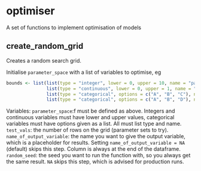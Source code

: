 # optimiser
A set of functions to implement optimisation of models

## create_random_grid
Creates a random search grid.

Initialise `parameter_space` with a list of variables to optimise, eg
```r
bounds <- list(list(type = "integer", lower = 0, upper = 10, name = "param1"),
               list(type = "continuous", lower = 0, upper = 1, name = "param2"),
               list(type = "categorical", options = c("A", "B", "C"), name = "param3"),
               list(type = "categorical", options = c("A", "B", "D"), name = "param4"))
```
Variables:
`parameter_space`:f  must be defined as above. Integers and continuous variables must have lower and upper values, categorical variables must have options given as a list. All must list type and name.
`test_vals`: the number of rows on the grid (parameter sets to try).
`name_of_output_variable`: the name you want to give the output variable, which is a placeholder for results. Setting `name_of_output_variable = NA` (default) skips this step. Column is always at the end of the dataframe.
`random_seed`: the seed you want to run the function with, so you always get the same result. `NA` skips this step, which is advised for production runs.
